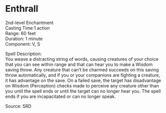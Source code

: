 # Enthrall
2nd-level Enchantment<br>
Casting Time:1 action<br>
Range: 60 feet<br>
Duration: 1 minute<br>
Component: V, S

Spell Description:<br>
You weave a distracting string of words, causing creatures of your choice that you can see within range and that can hear you to make a Wisdom saving throw. Any creature that can’t be charmed succeeds on this saving throw automatically, and if you or your companions are fighting a creature, it has advantage on the save. On a failed save, the target has disadvantage on Wisdom (Perception) checks made to perceive any creature other than you until the spell ends or until the target can no longer hear you. The spell ends if you are incapacitated or can no longer speak.

Source: SRD